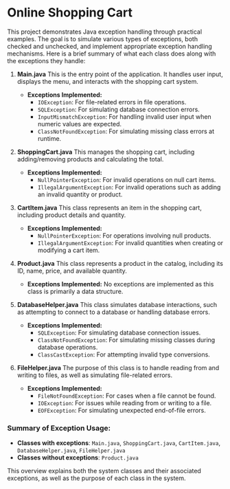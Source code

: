 # Online Shopping Cart
This project demonstrates Java exception handling through practical examples. The goal is to simulate various types of exceptions, 
both checked and unchecked, and implement appropriate exception handling mechanisms.
Here is a brief summary of what each class does along with the exceptions they handle:

1. **Main.java**
   This is the entry point of the application. It handles user input, displays the menu, and interacts with the shopping cart system.
   - **Exceptions Implemented:** 
     - `IOException`: For file-related errors in file operations.
     - `SQLException`: For simulating database connection errors.
     - `InputMismatchException`: For handling invalid user input when numeric values are expected.
     - `ClassNotFoundException`: For simulating missing class errors at runtime.

2. **ShoppingCart.java**
   This manages the shopping cart, including adding/removing products and calculating the total.
   - **Exceptions Implemented:** 
     - `NullPointerException`: For invalid operations on null cart items.
     - `IllegalArgumentException`: For invalid operations such as adding an invalid quantity or product.

3. **CartItem.java**
   This class represents an item in the shopping cart, including product details and quantity.
   - **Exceptions Implemented:** 
     - `NullPointerException`: For operations involving null products.
     - `IllegalArgumentException`: For invalid quantities when creating or modifying a cart item.

4. **Product.java** 
   This class represents a product in the catalog, including its ID, name, price, and available quantity.
   - **Exceptions Implemented:** No exceptions are implemented as this class is primarily a data structure.

5. **DatabaseHelper.java**
   This class simulates database interactions, such as attempting to connect to a database or handling database errors.
   - **Exceptions Implemented:** 
     - `SQLException`: For simulating database connection issues.
     - `ClassNotFoundException`: For simulating missing classes during database operations.
     - `ClassCastException`: For attempting invalid type conversions.

6. **FileHelper.java**
   The purpose of this class is to handle reading from and writing to files, as well as simulating file-related errors.
   - **Exceptions Implemented:** 
     - `FileNotFoundException`: For cases when a file cannot be found.
     - `IOException`: For issues while reading from or writing to a file.
     - `EOFException`: For simulating unexpected end-of-file errors.

### Summary of Exception Usage:
- **Classes with exceptions**: `Main.java`, `ShoppingCart.java`, `CartItem.java`, `DatabaseHelper.java`, `FileHelper.java`
- **Classes without exceptions**: `Product.java`

This overview explains both the system classes and their associated exceptions, as well as the purpose of each class in the system.
